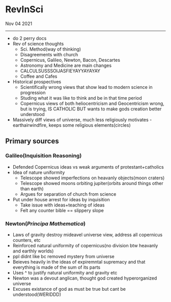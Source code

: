 # RevInSci
Nov 04 2021
***
 - do 2 perry docs 
 - Rev of science thoughts
   - Sci. Method(way of thinking)
   - Disagreements with church 
   - Copernicus, Galileo, Newton, Bacon, Descartes
   - Astronomy and Medicine are main changes 
   - CALCULSUSSSOIJASFIEYAYYAYAYAY
   - Coffee and Cafes 
 - Historical prospectives
   - Scientifically wrong views that show lead to modern science in progression 
   - Studing what it was like to think and be in that time period 
   - Copernicus views of both heliocentricism and Geocentricism wrong, but is trying, IS CATHOLIC BUT wants to make gods creation better understood
 - Massively diff views of universe, much less religiously motivates - earthairwindfire, keeps some religious elements(circles)

## Primary sources
### Galileo(Inquisition Reasoning)
- Defended Copernicus ideas vs weak arguments of protestant+catholics 
- Idea of nature uniformity
  - Telescope showed imperfections on heavanly objects(moon craters)
  - Telescope showed moons orbiting jupiter(orbits around things other than earth)
  - Argues for separation of church from science 
- Put under house arrest for ideas by inquisition
  - Take issue with ideas+teaching of ideas 
  - Felt any counter bible == slippery slope

### Newton(*Principa Mathematica*)
 - Laws of gravity destroy mideavel universe view, address all copernicus counters, etc 
 - Reinforced natural uniformity of copernicus(no division btw heavanly and earthly worlds)
 - ppl didnt like bc removed mystery from universe 
 - Beieves heavily in the ideas of expiremntal supremacy and that everything is made of the sum of its parts
 - Uses ^ to justify natural uniformity and gravity etc 
 - Newton was a devout anglican, thought god created hyperorganized universe 
 - Excuses existance of god as must be true but cant be understood(WERIDDD)